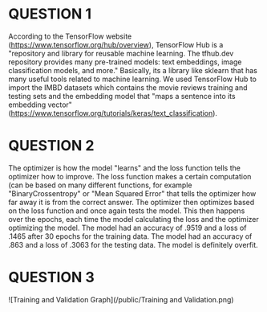 # QUESTION 1
According to the TensorFlow website (https://www.tensorflow.org/hub/overview), TensorFlow Hub is a "repository and library for reusable machine learning. The tfhub.dev repository provides many pre-trained models: text embeddings, image classification models, and more." Basically, its a library like sklearn that has many useful tools related to machine learning. 
We used TensorFlow Hub to import the IMBD datasets which contains the movie reviews training and testing sets and the embedding model that "maps a sentence into its embedding vector" (https://www.tensorflow.org/tutorials/keras/text_classification).

# QUESTION 2
The optimizer is how the model "learns" and the loss function tells the optimizer how to improve. The loss function makes a certain computation (can be based on many different functions, for example "BinaryCrossentropy" or "Mean Squared Error" that tells the optimizer how far away it is from the correct answer. The optimizer then optimizes based on the loss function and once again tests the model. This then happens over the epochs, each time the model calculating the loss and the optimizer optimizing the model. 
The model had an accuracy of .9519 and a loss of .1465 after 30 epochs for the training data. The model had an accuracy of .863 and a loss of .3063 for the testing data. The model is definitely overfit.

# QUESTION 3
![Training and Validation Graph](/public/Training and Validation.png)

